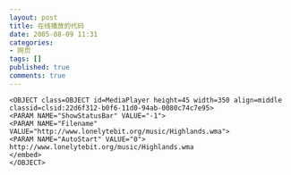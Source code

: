 ```yaml
---
layout: post
title: 在线播放的代码
date: 2005-08-09 11:31
categories:
- 网页
tags: []
published: true
comments: true
---
```

    <OBJECT class=OBJECT id=MediaPlayer height=45 width=350 align=middle classid=clsid:22d6f312-b0f6-11d0-94ab-0080c74c7e95>
    <PARAM NAME="ShowStatusBar" VALUE="-1">
    <PARAM NAME="Filename" VALUE="http://www.lonelytebit.org/music/Highlands.wma">
    <PARAM NAME="AutoStart" VALUE="0">
    http://www.lonelytebit.org/music/Highlands.wma
    </embed>
    </OBJECT>
